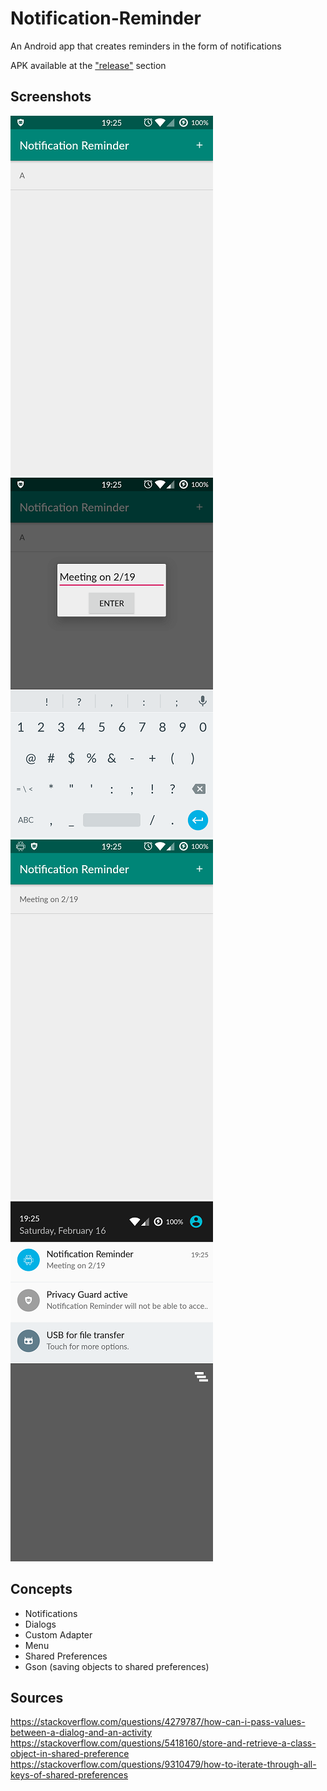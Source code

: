 # Notification-Reminder

An Android app that creates reminders in the form of notifications

APK available at the ["release"](https://github.com/alan-lam/Notification-Reminder/releases) section

## Screenshots
![Alt text](/pictures/home.png?raw=true)
![Alt text](/pictures/edit.png?raw=true)
![Alt text](/pictures/after.png?raw=true)
![Alt text](/pictures/notification.png?raw=true)

## Concepts
- Notifications
- Dialogs
- Custom Adapter
- Menu
- Shared Preferences
- Gson (saving objects to shared preferences)

## Sources
https://stackoverflow.com/questions/4279787/how-can-i-pass-values-between-a-dialog-and-an-activity
https://stackoverflow.com/questions/5418160/store-and-retrieve-a-class-object-in-shared-preference
https://stackoverflow.com/questions/9310479/how-to-iterate-through-all-keys-of-shared-preferences
